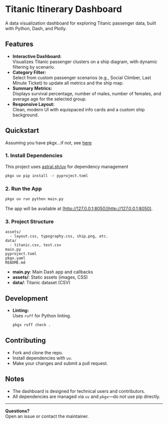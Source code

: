 # Titanic Itinerary Dashboard

A data visualization dashboard for exploring Titanic passenger data, built with Python,
Dash, and Plotly.

## Features

- **Interactive Dashboard:**  
  Visualizes Titanic passenger clusters on a ship diagram, with dynamic filtering by
  scenario.
- **Category Filter:**  
  Select from custom passenger scenarios (e.g., Social Climber, Last Minute Ticket) to
  update all metrics and the ship map.
- **Summary Metrics:**  
  Displays survival percentage, number of males, number of females, and average age for
  the selected group.
- **Responsive Layout:**  
  Clean, modern UI with equispaced info cards and a custom ship background.

## Quickstart

Assuming you have pkgx...if not, see [here](https://pkgx.sh)

### 1. Install Dependencies

This project uses [astral.sh/uv](https://astral.sh/uv/) for dependency management

```sh
pkgx uv pip install -r pyproject.toml
```

### 2. Run the App

```sh
pkgx uv run python main.py
```

The app will be available at [http://127.0.0.1:8050](http://127.0.0.1:8050).

### 3. Project Structure

```
assets/
  - layout.css, typography.css, ship.png, etc.
data/
  - titanic.csv, test.csv
main.py
pyproject.toml
pkgx.yaml
README.md
```

- **main.py**: Main Dash app and callbacks
- **assets/**: Static assets (images, CSS)
- **data/**: Titanic dataset (CSV)

## Development

- **Linting:**  
  Uses `ruff` for Python linting.
  ```sh
  pkgx ruff check .
  ```

## Contributing

- Fork and clone the repo.
- Install dependencies with `uv`.
- Make your changes and submit a pull request.

## Notes

- The dashboard is designed for technical users and contributors.
- All dependencies are managed via `uv` and `pkgx`—do not use pip directly.

---

**Questions?**  
Open an issue or contact the maintainer.
